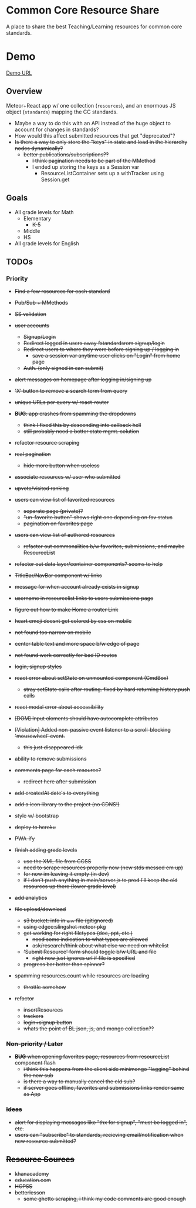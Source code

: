# Common Core Resource Share

A place to share the best Teaching/Learning resources for common core standards.

# Demo
[Demo URL](https://ccshare.herokuapp.com/cc/)

## Overview

Meteor+React app w/ one collection (`resources`), and an enormous JS object (`standards`) mapping the CC standards.

- Maybe a way to do this with an API instead of the huge object to account for changes in standards?
- How would this affect submitted resources that get "deprecated"?
- <s>Is there a way to only store the "keys" in state and load in the hierarchy nodes dynamically?
  - better publications/subscriptions??
    - I think pagination needs to be part of the MMethod</s>
    - I ended up storing the keys as a Session var
      - ResourceListContainer sets up a withTracker using Session.get

## Goals

- All grade levels for Math
  - Elementary
    - <s>K-5</s>
  - Middle
  - HS
- All grade levels for English

## TODOs
### Priority
- <s>Find a few resources for each standard</s>
- <s>Pub/Sub + MMethods</s>
- <s>SS validation</s>
- <s>user accounts</s>
  - <s>Signup/Login</s>
  - <s>Redirect logged in users away fstandardsrom signup/login</s>
  - <s>Redirect users to where they were before signing up / logging in</s>
    - <s>save a session var anytime user clicks on "Login" from home page</s>
  - <s>Auth. (only signed in can submit)</s>
- <s>alert messages on homepage after logging in/signing up</s>
- <s>'X' button to remove a search term from query</s>
- <s>unique URLs per query w/ react-router</s>
- <s>**BUG**: app crashes from spamming the dropdowns
  - think I fixed this by descending into callback hell
  - still probably need a better state mgmt. solution</s>
- <s>refactor resource scraping</s>
- <s>real pagination</s>
  - <s>hide more button when useless</s>
- <s>associate resources w/ user who submitted</s>
- <s>upvote/visited ranking</s>
- <s>users can view list of favorited resources</s>
  - <s>separate page (private)?</s>
  - <s>"un-favorite button" shows right one depending on fav status</s>
  - <s>pagination on favorites page</s>
- <s>users can view list of authored resources</s>
  - <s>refactor out commonalities b/w favorites, submissions, and maybe ResourceList</s>
- <s>refactor out data layer/container components? seems to help</s>
- <s>TitleBar/NavBar component w/ links</s>
- <s>message for when account already exists in signup</s>
- <s>username in resourcelist links to users submissions page</s>
- <s>figure out how to make Home a router Link</s>
- <s>heart emoji doesnt get colored by css on mobile</s>
- <s>not found too narrow on mobile</s>
- <s>center table text and more space b/w edge of page</s>
- <s>not found work correctly for bad ID routes
- <s>login, signup styles</s>
- <s>react error about setState on unmounted component (CmdBox)
  - stray setState calls after routing. fixed by hard returning history.push calls</s>
- <s>react modal error about accessibility</s>
- <s>[DOM] Input elements should have autocomplete attributes</s>
- <s>[Violation] Added non-passive event listener to a scroll-blocking 'mousewheel' event.
  - this just disappeared idk</s>
- <s>ability to remove submissions</s>
- <s>comments page for each resource?</s>
  - <s>redirect here after submission</s>
- <s>add createdAt date's to everything</s>
- <s>add a icon library to the project (no CDNS!)</s>
- <s>style w/ bootstrap</s>
- <s>deploy to heroku</s>
- <s>PWA-ify</s>
- <s>finish adding grade levels
  - use the XML file from CCSS</s>
  - need to scrape resources properly now (new stds messed em up)
  - for now im leaving it empty (in dev)
  - if I don't push anything in main/server.js to prod I'll keep
    the old resources up there (lower grade level)

- add analytics

- <s>file upload/download</s>
  - s3 bucket: info in `env` file (gitignored)
  - using edgee:slingshot meteor pkg
  - <s>get working for right filetypes (doc, ppt, etc.)</s>
    - need some indication to what types are allowed
    - ask/research/think about what else we need on whitelist
  - 'Submit Resource' form should toggle b/w URL and file
    - right now just ignores url if file is specified
  - progress bar better than spinner?

- spamming resources.count while resources are loading
  - throttle somehow

- refactor
  - insertResources
  - trackers
  - login+signup button
  - whats the point of BL json, js, and mongo collection??

### Non-priority / Later
- **BUG** when opening favorites page, resources from resourceList component flash
  - i think this happens from the client side minimongo "lagging" behind the new sub
  - is there a way to manually cancel the old sub?
  - if server goes offline, favorites and submissions links render same as App

### Ideas
- <s>alert for displaying messages like "thx for signup", "must be logged in", etc.</s>
- users can "subscribe" to standards, recieving email/notification when new resource submitted?

## Resource Sources
- <s>khanacademy</s>
- <s>education.com</s>
- <s>HCPSS</s>
- <s>betterlesson</s>
  - some ghetto scraping, i think my code comments are good enough
